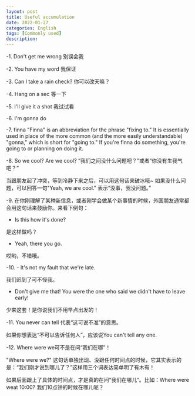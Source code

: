 ```yaml
---
layout: post
title: Useful accumulation
date: 2022-01-27
categories: English
tags: [Commonly used]
description:
---
```


-1. Don't get me wrong 别误会我

-2. You have my word 我保证

-3. Can I take a rain check? 你可以改天嘛？

-4. Hang on a sec 等一下

-5. I'll give it a shot 我试试看

-6. I'm gonna do

-7. finna
"Finna" is an abbreviation for the phrase "fixing to." It is essentially used in place of the more common (and the more easily understandable) "gonna," which is short for "going to." If you're finna do something, you're going to or planning on doing it.

-8. So we cool? Are we cool?
“我们之间没什么问题吧？”或者“你没有生我气吧？”

当跟朋友起了冲突，等到冷静下来之后，可以用这句话来破冰哦~ 如果没什么问题，可以回答一句"Yeah, we are cool." 表示“没事，我没问题。”

-9.  在你刚理解了某种新信息，或者刚学会做某个新事情的时候，外国朋友通常都会用这句话来鼓励你。来看下例句：

- Is this how it's done?

是这样做吗？

- Yeah, there you go.

哎哟，不错哦。

-10. - It's not my fault that we're late.

我们迟到了可不怪我。

- Don't give me that! You were the one who said we didn't have to leave early!

少来这套！是你说我们不用早点出发的！

-11. You never can tell 代表“这可说不准”的意思。

如果你想表达“不可以告诉任何人”，应该说You can't tell any one.

-12. Where were we可不是在问“我们在哪”！

"Where were we?" 这句话单独出现、没跟任何时间点的时候，它其实表示的是：“我们刚才说到哪儿了？”这样用三个词表达简单明了有木有！

如果后面跟上了具体的时间点，才是真的在问“我们在哪儿”。比如：Where were weat 10:00? 我们10点钟的时候在哪儿呢？
